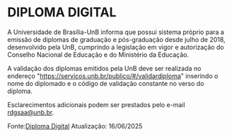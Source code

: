 # DIPLOMA DIGITAL
A Universidade de Brasília-UnB informa que possui sistema próprio para a emissão de diplomas de graduação e pós-graduação desde julho de 2018, desenvolvido pela UnB, cumprindo a legislação em vigor e autorização do Conselho Nacional de Educação e do Ministério da Educação.

A validação dos diplomas emitidos pela UnB deve ser realizada no endereço "https://servicos.unb.br/publico/#/validardiploma" inserindo o nome do diplomado e o código de validação constante no verso do diploma. 

Esclarecimentos adicionais podem ser prestados pelo e-mail rdgsaa@unb.br.

Fonte:[Diploma Digital](https://saa.unb.br/diploma-digital-2)
Atualização: 16/06/2025 
